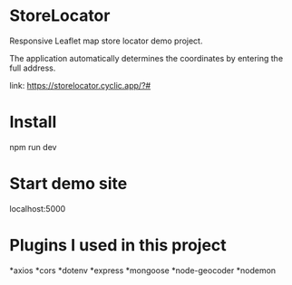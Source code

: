 # StoreLocator
Responsive Leaflet map store locator demo project.

The application automatically determines the coordinates by entering the full address.

link: https://storelocator.cyclic.app/?#

# Install

npm run dev

# Start demo site

localhost:5000

# Plugins I used in this project

*axios
*cors
*dotenv
*express
*mongoose
*node-geocoder
*nodemon
